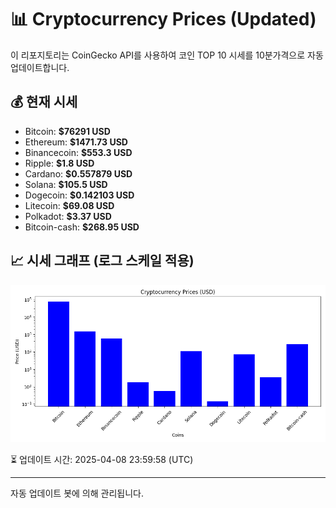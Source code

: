 
# 📊 Cryptocurrency Prices (Updated)

이 리포지토리는 CoinGecko API를 사용하여 코인 TOP 10 시세를 10분가격으로 자동 업데이트합니다.

## 💰 현재 시세
- Bitcoin: **$76291 USD**
- Ethereum: **$1471.73 USD**
- Binancecoin: **$553.3 USD**
- Ripple: **$1.8 USD**
- Cardano: **$0.557879 USD**
- Solana: **$105.5 USD**
- Dogecoin: **$0.142103 USD**
- Litecoin: **$69.08 USD**
- Polkadot: **$3.37 USD**
- Bitcoin-cash: **$268.95 USD**

## 📈 시세 그래프 (로그 스케일 적용)
![Crypto Prices](crypto_prices.png)

⏳ 업데이트 시간: 2025-04-08 23:59:58 (UTC)

---
자동 업데이트 봇에 의해 관리됩니다.
